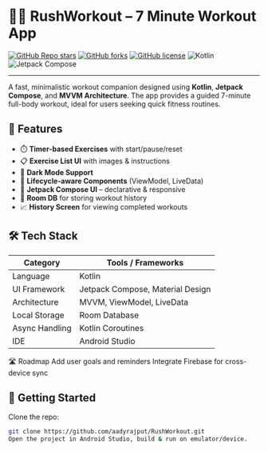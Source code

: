 # 🏃‍♂️ RushWorkout – 7 Minute Workout App

[![GitHub Repo stars](https://img.shields.io/github/stars/aadyrajput/RushWorkout?style=social)](https://github.com/aadyrajput/RushWorkout/stargazers)
[![GitHub forks](https://img.shields.io/github/forks/aadyrajput/RushWorkout?style=social)](https://github.com/aadyrajput/RushWorkout/network)
[![GitHub license](https://img.shields.io/github/license/aadyrajput/RushWorkout)](https://github.com/aadyrajput/RushWorkout/blob/main/LICENSE)
![Kotlin](https://img.shields.io/badge/Kotlin-1.9-blueviolet?logo=kotlin)
![Jetpack Compose](https://img.shields.io/badge/Jetpack%20Compose-%F0%9F%92%BB%20UI-blue?logo=android)

---

A fast, minimalistic workout companion designed using **Kotlin**, **Jetpack Compose**, and **MVVM Architecture**. The app provides a guided 7-minute full-body workout, ideal for users seeking quick fitness routines.

## 🚀 Features

- ⏱️ **Timer-based Exercises** with start/pause/reset
- 📋 **Exercise List UI** with images & instructions
- 🌙 **Dark Mode Support**
- 🔄 **Lifecycle-aware Components** (ViewModel, LiveData)
- 🧱 **Jetpack Compose UI** – declarative & responsive
- 💾 **Room DB** for storing workout history
- 📈 **History Screen** for viewing completed workouts

## 🛠 Tech Stack

| Category         | Tools / Frameworks                          |
|------------------|---------------------------------------------|
| Language         | Kotlin                                      |
| UI Framework     | Jetpack Compose, Material Design            |
| Architecture     | MVVM, ViewModel, LiveData                   |
| Local Storage    | Room Database                               |
| Async Handling   | Kotlin Coroutines                           |
| IDE              | Android Studio                              |



🛣 Roadmap
 Add user goals and reminders
 Integrate Firebase for cross-device sync
 
## 🏁 Getting Started

Clone the repo:
```bash
git clone https://github.com/aadyrajput/RushWorkout.git
Open the project in Android Studio, build & run on emulator/device.
